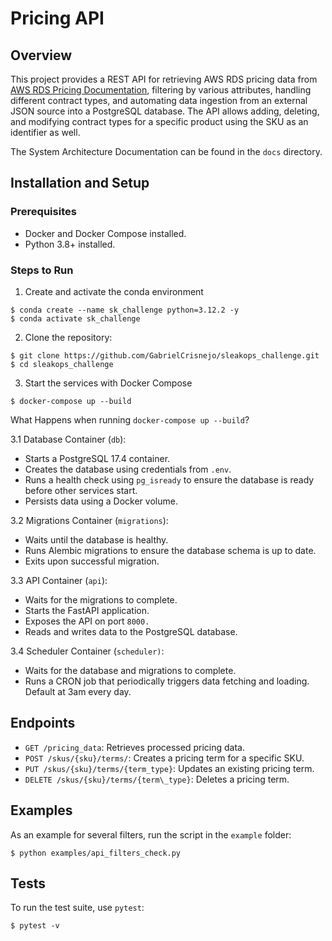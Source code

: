 # Pricing API
## Overview
This project provides a REST API for retrieving AWS RDS pricing data from [AWS RDS Pricing Documentation](https://sleakops-interview-tests.s3.us-east-1.amazonaws.com/rds_us_east_1_pricing.json), filtering by various attributes, handling different contract types, and automating data ingestion from an external JSON source into a PostgreSQL database. The API allows adding, deleting, and modifying contract types for a specific product using the SKU as an identifier as well.

The System Architecture Documentation can be found in the `docs` directory.
## Installation and Setup
### Prerequisites
* Docker and Docker Compose installed.
* Python 3.8+ installed.
### Steps to Run
1. Create and activate the conda environment
```
$ conda create --name sk_challenge python=3.12.2 -y
$ conda activate sk_challenge
```
2. Clone the repository:
```
$ git clone https://github.com/GabrielCrisnejo/sleakops_challenge.git
$ cd sleakops_challenge
```
3. Start the services with Docker Compose
```
$ docker-compose up --build
```
What Happens when running `docker-compose up --build`?

3.1 Database Container (`db`):
* Starts a PostgreSQL 17.4 container.
* Creates the database using credentials from `.env`.
* Runs a health check using `pg_isready` to ensure the database is ready before other services start.
* Persists data using a Docker volume.

3.2 Migrations Container (`migrations`):
* Waits until the database is healthy.
* Runs Alembic migrations to ensure the database schema is up to date.
* Exits upon successful migration.

3.3 API Container (`api`):
* Waits for the migrations to complete.
* Starts the FastAPI application.
* Exposes the API on port `8000.`
* Reads and writes data to the PostgreSQL database.

3.4 Scheduler Container (`scheduler)`:
* Waits for the database and migrations to complete.
* Runs a CRON job that periodically triggers data fetching and loading. Default at 3am every day.

## Endpoints
- `GET /pricing_data`: Retrieves processed pricing data.
- `POST /skus/{sku}/terms/`: Creates a pricing term for a specific SKU.
- `PUT /skus/{sku}/terms/{term_type}`: Updates an existing pricing term.
- `DELETE /skus/{sku}/terms/{term\_type}`: Deletes a pricing term.

## Examples
As an example for several filters, run the script in the `example` folder:
```
$ python examples/api_filters_check.py
```
## Tests
To run the test suite, use `pytest`:
```
$ pytest -v
```